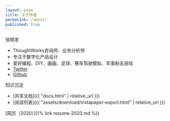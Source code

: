 ```yaml
---
layout: page
title: 关于作者
permalink: /about/
published: true
---
```


徐顺发

- ThoughtWorks咨询师、业务分析师
- 专注于数字化产品设计
- 爱好编程、DIY、画画、足球、赛车驾驶模拟、军事射击游戏
- [Twitter](https://twitter.com/Goooooouwa)
- [Github](http://github.com/goooooouwa)

知识沉淀

- [共享文档]({{ "docs.html" | relative_url }})
- [阅读列表]({{ "assets/download/instapaper-export.html" | relative_url }})

[简历（2020）]({% link resume-2020.md %})
